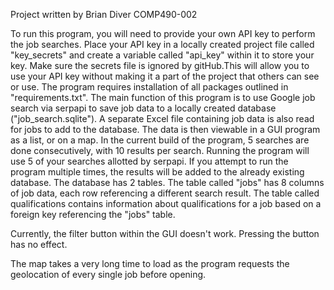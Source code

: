 Project written by Brian Diver
COMP490-002

To run this program, you will need to provide your own API key to perform the job searches. Place your API key in a 
locally created project file called "key_secrets" and create a variable called "api_key" within it to store your key. 
Make sure the secrets file is ignored by gitHub.This will allow you to use your API key without making it a part of the 
project that others can see or use.
The program requires installation of all packages outlined in "requirements.txt".
The main function of this program is to use Google job search via serpapi to save job data to a locally created database
("job_search.sqlite"). A separate Excel file containing job data is also read for jobs to add to the database.
The data is then viewable in a GUI program as a list, or on a map.
In the current build of the program, 5 searches are done consecutively, with 10 results per search. Running the program
will use 5 of your searches allotted by serpapi. If you attempt to run the program multiple times, the results will be 
added to the already existing database.
The database has 2 tables. The table called "jobs" has 8 columns of job data, each row referencing a different search 
result. The table called qualifications contains information about qualifications for a job based on a foreign key 
referencing the "jobs" table.

Currently, the filter button within the GUI doesn't work. Pressing the button has no effect.

The map takes a very long time to load as the program requests the geolocation of every single job before opening.